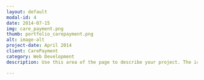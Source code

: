 ```yaml
---
layout: default
modal-id: 4
date: 2014-07-15
img: care_payment.png
thumb: portfolio_carepayment.png
alt: image-alt
project-date: April 2014
client: CarePayment
category: Web Development
description: Use this area of the page to describe your project. The icon above is part of a free icon set by <a href="https://sellfy.com/p/8Q9P/jV3VZ/">Flat Icons</a>. On their website, you can download their free set with 16 icons, or you can purchase the entire set with 146 icons for only $12!

---
```


